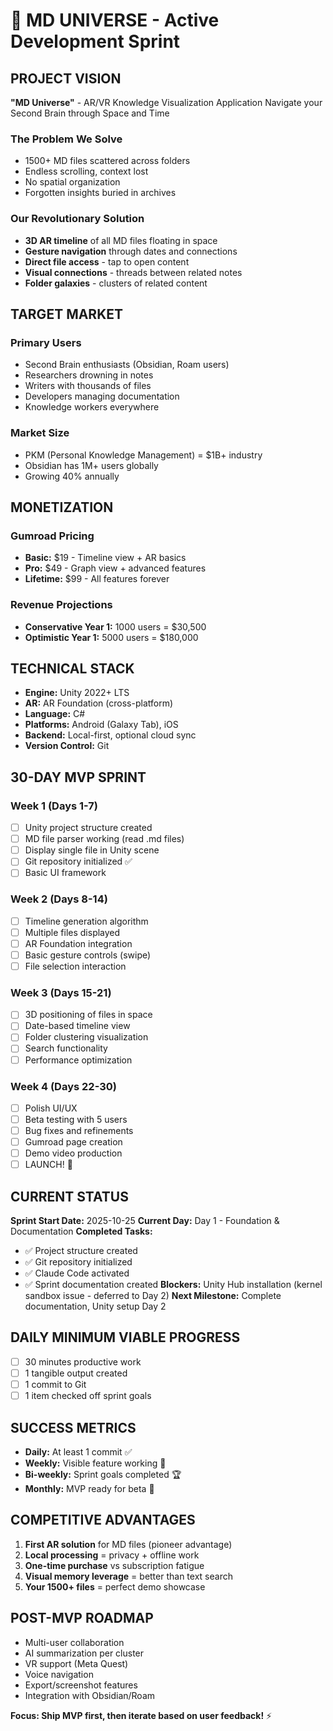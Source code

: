 # 🚀 MD UNIVERSE - Active Development Sprint

## PROJECT VISION

**"MD Universe"** - AR/VR Knowledge Visualization Application
Navigate your Second Brain through Space and Time

### The Problem We Solve
- 1500+ MD files scattered across folders
- Endless scrolling, context lost
- No spatial organization
- Forgotten insights buried in archives

### Our Revolutionary Solution
- **3D AR timeline** of all MD files floating in space
- **Gesture navigation** through dates and connections
- **Direct file access** - tap to open content
- **Visual connections** - threads between related notes
- **Folder galaxies** - clusters of related content

## TARGET MARKET

### Primary Users
- Second Brain enthusiasts (Obsidian, Roam users)
- Researchers drowning in notes
- Writers with thousands of files
- Developers managing documentation
- Knowledge workers everywhere

### Market Size
- PKM (Personal Knowledge Management) = $1B+ industry
- Obsidian has 1M+ users globally
- Growing 40% annually

## MONETIZATION

### Gumroad Pricing
- **Basic:** $19 - Timeline view + AR basics
- **Pro:** $49 - Graph view + advanced features  
- **Lifetime:** $99 - All features forever

### Revenue Projections
- **Conservative Year 1:** 1000 users = $30,500
- **Optimistic Year 1:** 5000 users = $180,000

## TECHNICAL STACK

- **Engine:** Unity 2022+ LTS
- **AR:** AR Foundation (cross-platform)
- **Language:** C#
- **Platforms:** Android (Galaxy Tab), iOS
- **Backend:** Local-first, optional cloud sync
- **Version Control:** Git

## 30-DAY MVP SPRINT

### Week 1 (Days 1-7)
- [ ] Unity project structure created
- [ ] MD file parser working (read .md files)
- [ ] Display single file in Unity scene
- [ ] Git repository initialized ✅
- [ ] Basic UI framework

### Week 2 (Days 8-14)
- [ ] Timeline generation algorithm
- [ ] Multiple files displayed
- [ ] AR Foundation integration
- [ ] Basic gesture controls (swipe)
- [ ] File selection interaction

### Week 3 (Days 15-21)
- [ ] 3D positioning of files in space
- [ ] Date-based timeline view
- [ ] Folder clustering visualization
- [ ] Search functionality
- [ ] Performance optimization

### Week 4 (Days 22-30)
- [ ] Polish UI/UX
- [ ] Beta testing with 5 users
- [ ] Bug fixes and refinements
- [ ] Gumroad page creation
- [ ] Demo video production
- [ ] LAUNCH! 🚀

## CURRENT STATUS

**Sprint Start Date:** 2025-10-25
**Current Day:** Day 1 - Foundation & Documentation
**Completed Tasks:** 
- ✅ Project structure created
- ✅ Git repository initialized
- ✅ Claude Code activated
- ✅ Sprint documentation created
**Blockers:** Unity Hub installation (kernel sandbox issue - deferred to Day 2)
**Next Milestone:** Complete documentation, Unity setup Day 2

## DAILY MINIMUM VIABLE PROGRESS

- [ ] 30 minutes productive work
- [ ] 1 tangible output created
- [ ] 1 commit to Git
- [ ] 1 item checked off sprint goals

## SUCCESS METRICS

- **Daily:** At least 1 commit ✅
- **Weekly:** Visible feature working 🎯  
- **Bi-weekly:** Sprint goals completed 🏆
- **Monthly:** MVP ready for beta 🚀

## COMPETITIVE ADVANTAGES

1. **First AR solution** for MD files (pioneer advantage)
2. **Local processing** = privacy + offline work
3. **One-time purchase** vs subscription fatigue
4. **Visual memory leverage** = better than text search
5. **Your 1500+ files** = perfect demo showcase

## POST-MVP ROADMAP

- Multi-user collaboration
- AI summarization per cluster
- VR support (Meta Quest)
- Voice navigation
- Export/screenshot features
- Integration with Obsidian/Roam

**Focus: Ship MVP first, then iterate based on user feedback!** ⚡

